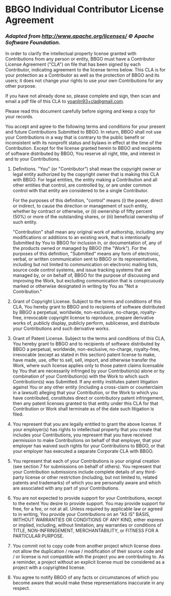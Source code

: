 # BBGO Individual Contributor License Agreement

### *Adapted from http://www.apache.org/licenses/ © Apache Software Foundation.*

In order to clarify the intellectual property license granted with Contributions from any person or entity, BBGO must have a Contributor License Agreement ("CLA") on file that has been signed by each Contributor, indicating agreement to the license terms below. This CLA is for your protection as a Contributor as well as the protection of BBGO and its users; it does not change your rights to use your own Contributions for any other purpose.

If you have not already done so, please complete and sign, then scan and email a pdf file of this CLA to [yoanlin93+cla@gmail.com](mailto:yoanlin93@gmail.com).

Please read this document carefully before signing and keep a copy for your records.

You accept and agree to the following terms and conditions for your present and future Contributions Submitted to BBGO. In return, BBGO shall not use your Contributions in a way that is contrary to the public benefit or inconsistent with its nonprofit status and bylaws in effect at the time of the Contribution. Except for the license granted herein to BBGO and recipients of software distributed by BBGO, You reserve all right, title, and interest in and to your Contributions.

1. Definitions. "You" (or "Contributor") shall mean the copyright owner or legal entity authorized by the copyright owner that is making this CLA with BBGO. For legal entities, the entity making a Contribution and all other entities that control, are controlled by, or are under common control with that entity are considered to be a single Contributor.

	For the purposes of this definition, "control" means (i) the power, direct or indirect, to cause the direction or management of such entity, whether by contract or otherwise, or (ii) ownership of fifty percent (50%) or more of the outstanding shares, or (iii) beneficial ownership of such entity.

	"Contribution" shall mean any original work of authorship, including any modifications or additions to an existing work, that is intentionally Submitted by You to BBGO for inclusion in, or documentation of, any of the products owned or managed by BBGO (the "Work"). For the purposes of this definition, "Submitted" means any form of electronic, verbal, or written communication sent to BBGO or its representatives, including but not limited to communication on electronic mailing lists, source code control systems, and issue tracking systems that are managed by, or on behalf of, BBGO for the purpose of discussing and improving the Work, but excluding communication that is conspicuously marked or otherwise designated in writing by You as "Not a Contribution."

2. Grant of Copyright License. Subject to the terms and conditions of this CLA, You hereby grant to BBGO and to recipients of software distributed by BBGO a perpetual, worldwide, non-exclusive, no-charge, royalty-free, irrevocable copyright license to reproduce, prepare derivative works of, publicly display, publicly perform, sublicense, and distribute your Contributions and such derivative works.

3. Grant of Patent License. Subject to the terms and conditions of this CLA, You hereby grant to BBGO and to recipients of software distributed by BBGO a perpetual, worldwide, non-exclusive, no-charge, royalty-free, irrevocable (except as stated in this section) patent license to make, have made, use, offer to sell, sell, import, and otherwise transfer the Work, where such license applies only to those patent claims licensable by You that are necessarily infringed by your Contribution(s) alone or by combination of your Contribution(s) with the Work to which such Contribution(s) was Submitted. If any entity institutes patent litigation against You or any other entity (including a cross-claim or counterclaim in a lawsuit) alleging that your Contribution, or the Work to which you have contributed, constitutes direct or contributory patent infringement, then any patent licenses granted to that entity under this CLA for that Contribution or Work shall terminate as of the date such litigation is filed.

4. You represent that you are legally entitled to grant the above license. If your employer(s) has rights to intellectual property that you create that includes your Contributions, you represent that you have received permission to make Contributions on behalf of that employer, that your employer has waived such rights for your Contributions to BBGO, or that your employer has executed a separate Corporate CLA with BBGO.

5. You represent that each of your Contributions is your original creation (see section 7 for submissions on behalf of others). You represent that your Contribution submissions include complete details of any third-party license or other restriction (including, but not limited to, related patents and trademarks) of which you are personally aware and which are associated with any part of your Contributions.

6. You are not expected to provide support for your Contributions, except to the extent You desire to provide support. You may provide support for free, for a fee, or not at all. Unless required by applicable law or agreed to in writing, You provide your Contributions on an "AS IS" BASIS, WITHOUT WARRANTIES OR CONDITIONS OF ANY KIND, either express or implied, including, without limitation, any warranties or conditions of TITLE, NON-INFRINGEMENT, MERCHANTABILITY, or FITNESS FOR A PARTICULAR PURPOSE.

7. You commit not to copy code from another project which license does not allow the duplication / reuse / modification of their source code and / or license is not compatible with the project you are contributing to. As a reminder, a project without an explicit license must be considered as a project with a copyrighted license.

8. You agree to notify BBGO of any facts or circumstances of which you become aware that would make these representations inaccurate in any respect.
